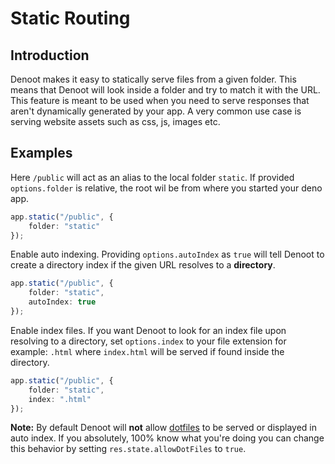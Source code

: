 # Static Routing
## Introduction
Denoot makes it easy to statically serve files from a given folder. This means that Denoot will look inside a folder and try to match it with the URL. This feature is meant to be used when you need to serve responses that aren't dynamically generated by your app. A very common use case is serving website assets such as css, js, images etc.
## Examples
Here `/public` will act as an alias to the local folder `static`. If provided `options.folder` is relative, the root wil be from where you started your deno app.
```ts
app.static("/public", {
    folder: "static"
});
```
Enable auto indexing. Providing `options.autoIndex` as `true` will tell Denoot to create a directory index if the given URL resolves to a __directory__.
```ts
app.static("/public", {
    folder: "static",
    autoIndex: true
});
```
Enable index files. If you want Denoot to look for an index file upon resolving to a directory, set `options.index` to your file extension for example: `.html` where `index.html` will be served if found inside the directory.
```ts
app.static("/public", {
    folder: "static",
    index: ".html"
});
```

__Note:__ By default Denoot will **not** allow [dotfiles](https://en.wikipedia.org/wiki/Hidden_file_and_hidden_directory) to be served or displayed in auto index. If you absolutely, 100% know what you're doing you can change this behavior by setting `res.state.allowDotFiles` to `true`.

